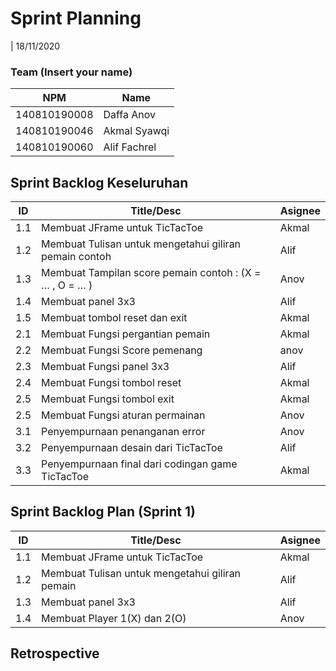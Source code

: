 # Sprint Planning 
| 18/11/2020

### Team (Insert your name)
| NPM           | Name        |
| ------------- |-------------|
| 140810190008  | Daffa Anov  |
| 140810190046  | Akmal Syawqi|
| 140810190060  | Alif Fachrel|

## Sprint Backlog Keseluruhan 
| ID  | Title/Desc | Asignee | 
| --- | ---------- | ------- | 
| 1.1 | Membuat JFrame untuk TicTacToe | Akmal |
| 1.2 | Membuat Tulisan untuk mengetahui giliran pemain contoh | Alif | 
| 1.3 | Membuat Tampilan score pemain contoh : (X = … , O = … ) | Anov | 
| 1.4 | Membuat panel 3x3 | Alif| 
| 1.5 | Membuat tombol reset dan exit | Akmal |  
| 2.1 | Membuat Fungsi pergantian pemain | Akmal |
| 2.2 | Membuat Fungsi Score pemenang |anov |
| 2.3 | Membuat Fungsi panel 3x3 | Alif|
| 2.4 | Membuat Fungsi tombol reset | Akmal |
| 2.5 | Membuat Fungsi tombol exit | Akmal|
| 2.5 | Membuat Fungsi aturan permainan | Anov |
| 3.1 | Penyempurnaan penanganan error |Anov |
| 3.2 | Penyempurnaan desain dari TicTacToe | Alif |
| 3.3 | Penyempurnaan final dari codingan game TicTacToe | Akmal |

## Sprint Backlog Plan (Sprint 1)
| ID  | Title/Desc | Asignee | 
| --- | ---------- | ------- | 
| 1.1 | Membuat JFrame untuk TicTacToe | Akmal | 
| 1.2 | Membuat Tulisan untuk mengetahui giliran pemain | Alif | 
| 1.3 | Membuat panel 3x3 | Alif | 
| 1.4 | Membuat Player 1(X) dan 2(O) | Anov | 


## Retrospective 
